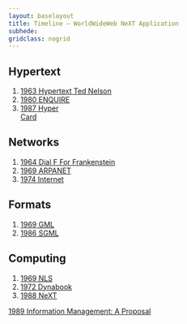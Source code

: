 ```yaml
---
layout: baselayout
title: Timeline — WorldWideWeb NeXT Application
subhede: 
gridclass: nogrid
---
```


<div class="past">
      <section class="hypertext timeline">
        <h2 class="timeline__heading">Hypertext</h2>
        <ol class="timeline__list">
          <li class="h-event y1963">
            <a href="https://en.wikipedia.org/wiki/Hypertext" class="u-url">
              <time class="dt-start" datetime="1963">1963</time>
              <span class="p-name">Hypertext</span>
              <span class="p-summary h-card">Ted Nelson</span>
            </a>
          </li>
          <li class="h-event y1980">
            <a href="https://en.wikipedia.org/wiki/ENQUIRE" class="u-url">
              <time class="dt-start" datetime="1980">1980</time>
              <span class="p-name">ENQUIRE</span>
            </a>
          </li>
          <li class="h-event y1987">
            <a href="https://en.wikipedia.org/wiki/HyperCard" class="u-url">
              <time class="dt-start" datetime="1987-08">1987</time>
              <span class="p-name">Hyper<br>Card</span>
            </a>
          </li>
        </ol>
      </section><!-- /.timeline.hypertext -->
      <section class="networks timeline">
        <h2 class="timeline__heading">Networks</h2>
        <ol class="timeline__list">
          <li class="h-event y1964">
            <a href="http://www.davidpaulkirkpatrick.com/2012/08/15/dial-f-for-frankenstein-the-birth-of-the-world-wide-web/" class="u-url">
              <time class="dt-start" datetime="1964-01">1964</time>
              <span class="p-name">Dial F For Frankenstein</span>
            </a>
          </li>
          <li class="h-event y1969">
            <a href="https://en.wikipedia.org/wiki/ARPANET" class="u-url">
              <time class="dt-start" datetime="1969-10-29">1969</time>
              <span class="p-name">ARPANET</span>
            </a>
          </li>
          <li class="h-event y1974">
            <a href="https://tools.ietf.org/html/rfc675" class="u-url">
              <time class="dt-start" datetime="1974-12">1974</time>
              <span class="p-name">Internet</span>
            </a>
          </li>
        </ol>
      </section><!-- /.timeline.networks -->
      <section class="formats timeline">
        <h2 class="timeline__heading">Formats</h2>
        <ol class="timeline__list">
          <li class="h-event y1969">
            <a href="https://en.wikipedia.org/wiki/IBM_Generalized_Markup_Language" class="u-url">
              <time class="dt-start" datetime="1969">1969</time>
              <abbr class="p-name" title="Generalized Markup Language">GML</abbr>
            </a>
          </li>
          <li class="h-event y1986">
            <a href="https://en.wikipedia.org/wiki/Standard_Generalized_Markup_Language" class="u-url">
              <time class="dt-start" datetime="1986-10-01">1986</time>
              <abbr class="p-name" title="Standard Generalized Markup Language">SGML</abbr>
            </a>
          </li>
        </ol>
      </section><!-- /.timeline.formats -->
      <section class="computing timeline">
        <h2 class="timeline__heading">Computing</h2>
        <ol class="timeline__list">
          <li class="h-event y1968">
            <a href="https://en.wikipedia.org/wiki/NLS_%28computer_system%29" class="u-url">
              <time class="dt-start" datetime="1969-12-09">1969</time>
              <abbr class="p-name" title="oN-Line System">NLS</abbr>
            </a>
          </li>
          <li class="h-event y1972">
            <a href="https://en.wikipedia.org/wiki/Dynabook" class="u-url">
              <time class="dt-start" datetime="1972-08">1972</time>
              <span class="p-name">Dynabook</span>
            </a>
          </li>
          <li class="h-event y1988">
            <a href="https://en.wikipedia.org/wiki/NeXT_Computer" class="u-url">
              <time class="dt-start" datetime="1988-10">1988</time>
              <span class="p-name">NeXT</span>
            </a>
          </li>
        </ol>
      </section><!-- /.computing timeline -->
    </div><!-- /.past -->
    <div class="present">
      <div class="h-event y1989">
        <a href="https://www.w3.org/History/1989/proposal.html" class="u-url">
          <time class="dt-start" datetime="1989-03-12">1989</time>
          <span class="p-name">Information Management: A Proposal</span>
        </a>
      </div>
    </div><!-- /.present -->